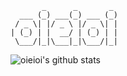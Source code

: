 ```
       _      _       _ 
  ___ (_) ___(_) ___ (_)
 / _ \| |/ _ \ |/ _ \| |
| (_) | |  __/ | (_) | |
 \___/|_|\___|_|\___/|_|
 ```

![oieioi's github stats](https://github-readme-stats.vercel.app/api?username=oieioi&show_icons=true&line_height=40&count_private=true)

